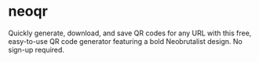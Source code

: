 # neoqr
Quickly generate, download, and save QR codes for any URL with this free, easy-to-use QR code generator featuring a bold Neobrutalist design. No sign-up required.
